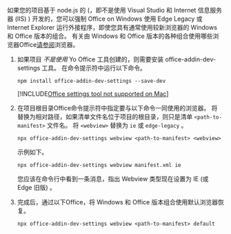 如果您的项目基于 node.js 的 (，即不是使用 Visual Studio 和 Internet 信息服务器 (IIS) ) 开发的，您可以强制 Office on Windows 使用 Edge Legacy 或 Internet Explorer 运行外接程序，即使您具有通常使用较新浏览器的 Windows 和 Office 版本的组合。 有关由 Windows 和 Office 版本的各种组合使用哪些浏览器Office[请参阅](../concepts/browsers-used-by-office-web-add-ins.md)浏览器。

1. 如果项目 *不是使用* Yo Office 工具创建的，则需要安装 office-addin-dev-settings 工具。 在命令提示符中运行以下命令。

    ```command&nbsp;line
    npm install office-addin-dev-settings --save-dev
    ```

    [!INCLUDE[Office settings tool not supported on Mac](../includes/tool-nonsupport-mac-note.md)]

1. 在项目根目录Office命令提示符中指定要与以下命令一同使用的浏览器。 将 替换为相对路径，如果清单文件名位于项目的根目录，则只是清单 `<path-to-manifest>` 文件名。 将 `<webview>` 替换为 `ie` 或 `edge-legacy` 。

    ```command&nbsp;line
    npx office-addin-dev-settings webview <path-to-manifest> <webview>
    ```

    示例如下。

    ```command&nbsp;line
    npx office-addin-dev-settings webview manifest.xml ie
    ```

    您应该在命令行中看到一条消息，指出 Webview 类型现在设置为 IE (或 Edge 旧版) 。

1. 完成后，通过以下Office，将 Windows 和 Office 版本组合使用默认浏览器恢复。

    ```command&nbsp;line
    npx office-addin-dev-settings webview <path-to-manifest> default
    ```
